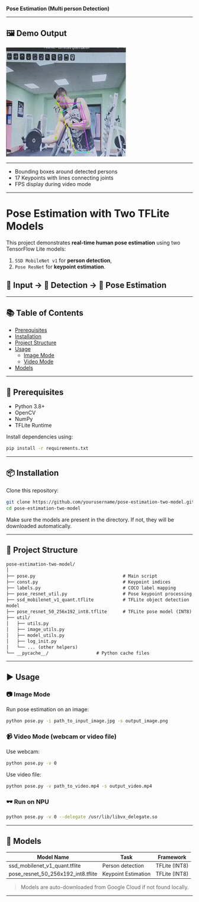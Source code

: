 **Pose Estimation  (Multi person Detection)**
 
----
## 🖼️ Demo Output

![Demo GIF](output.gif)

---
* Bounding boxes around detected persons
* 17 Keypoints with lines connecting joints
* FPS display during video mode
---
 
# Pose Estimation with Two TFLite Models
 
This project demonstrates **real-time human pose estimation** using two TensorFlow Lite models:
 
1. `SSD MobileNet v1` for **person detection**,
2. `Pose ResNet` for **keypoint estimation**.
 
## 📸 Input → 👤 Detection → 🤸 Pose Estimation
 
---
 
## 📚 Table of Contents
 
* [Prerequisites](#prerequisites)
* [Installation](#installation)
* [Project Structure](#project-structure)
* [Usage](#usage)
  * [Image Mode](#image-mode)
  * [Video Mode](#video-mode)
* [Models](#models)
 
 
---
 
## 🔧 Prerequisites
 
* Python 3.8+
* OpenCV
* NumPy
* TFLite Runtime
 
Install dependencies using:
 
```bash
pip install -r requirements.txt
```
 
 
---
 
## 📦 Installation
 
Clone this repository:
 
```bash
git clone https://github.com/yourusername/pose-estimation-two-model.git
cd pose-estimation-two-model
```
 
Make sure the models are present in the directory. If not, they will be downloaded automatically.
 
---
 
## 📁 Project Structure
 
```
pose-estimation-two-model/
│
├── pose.py                                 # Main script
├── const.py                                # Keypoint indices
├── labels.py                               # COCO label mapping
├── pose_resnet_util.py                     # Pose keypoint processing
├── ssd_mobilenet_v1_quant.tflite           # TFLite object detection model
├── pose_resnet_50_256x192_int8.tflite      # TFLite pose model (INT8)
├── util/
│   ├── utils.py
│   ├── image_utils.py
│   ├── model_utils.py
│   ├── log_init.py
│   └── ... (other helpers)
└── __pycache__/                  # Python cache files
```
 
---
 
## ▶️ Usage
 
### 📷 Image Mode
 
Run pose estimation on an image:
 
```bash
python pose.py -i path_to_input_image.jpg -s output_image.png
```
 
### 📹 Video Mode (webcam or video file)
 
Use webcam:
 
```bash
python pose.py -v 0
```
 
Use video file:
 
```bash
python pose.py -v path_to_video.mp4 -s output_video.mp4
```
 
 
### 🕶️ Run on NPU
 
```bash
python pose.py -v 0 --delegate /usr/lib/libvx_delegate.so 
```
 
---
 
## 🧠 Models
 
| Model Name                             | Task                | Framework     |
| -------------------------------------- | ------------------- | ------------- |
| ssd\_mobilenet\_v1\_quant.tflite       | Person detection    | TFLite (INT8) |
| pose\_resnet\_50\_256x192\_int8.tflite | Keypoint Estimation | TFLite (INT8) |
 
> Models are auto-downloaded from Google Cloud if not found locally.
 
---
